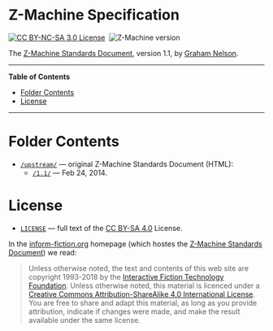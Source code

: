 # Z-Machine Specification

[![CC BY-NC-SA 3.0 License][license badge]][CC BY-SA 4.0]&nbsp;
![Z-Machine version][zmachine badge]&nbsp;

The [Z-Machine Standards Document], version 1.1, by [Graham Nelson].


-----

**Table of Contents**

<!-- MarkdownTOC autolink="true" bracket="round" autoanchor="false" lowercase="only_ascii" uri_encoding="true" levels="1,2,3" -->

- [Folder Contents](#folder-contents)
- [License](#license)

<!-- /MarkdownTOC -->

-----

# Folder Contents

- [`/upstream/`](./upstream/) — original Z-Machine Standards Document (HTML):
    + [`/1.1/`][1.1] — Feb 24, 2014.

# License

- [`LICENSE`][LICENSE] — full text of the [CC BY-SA 4.0] License.

In the [inform-fiction.org] homepage (which hostes the [Z-Machine Standards Document]) we read:

> Unless otherwise noted, the text and contents of this web site are copyright 1993-2018 by the [Interactive Fiction Technology Foundation].
> Unless otherwise noted, this material is licenced under a [Creative Commons Attribution-ShareAlike 4.0 International License].
> You are free to share and adapt this material, as long as you provide attribution, indicate if changes were made, and make the result available under the same license.


<!-----------------------------------------------------------------------------
                               REFERENCE LINKS
------------------------------------------------------------------------------>

[inform-fiction.org]: https://inform-fiction.org/ "Visit inform-fiction.org"
[Interactive Fiction Technology Foundation]: https://iftechfoundation.org/ "Visit the Interactive Fiction Technology Foundation website"

<!-- Z-Machine links -->

[Z-Machine Standards Document]: https://inform-fiction.org/zmachine/standards/index.html "Visit the Z-Machine Standards homepage at inform-fiction.org"

<!-- CC BY-SA 4.0 -->

[CC BY-SA 4.0]: https://creativecommons.org/licenses/by-sa/4.0/ "View CC BY-SA 4.0 License at creativecommons.org"
[Creative Commons Attribution-ShareAlike 4.0 International License]: https://creativecommons.org/licenses/by-sa/4.0/ "View CC BY-SA 4.0 License at creativecommons.org"

<!-- badges -->

[license badge]: https://img.shields.io/badge/license-CC%20BY--SA%204.0-00b5da.svg
[zmachine badge]: https://img.shields.io/badge/Z--Machine-1.1-brightgreen "Z-Machine specification version"

<!-- project files -->

[LICENSE]: ./LICENSE "View the full text of the CC BY-SA 4.0 license"
[1.1]: ./upstream/1.1/ "original Z-Machine Standards Document v1.1"

<!-- people -->

[Graham Nelson]: https://github.com/ganelson "View Graham Nelson's GitHub profile"

<!-- EOF -->
